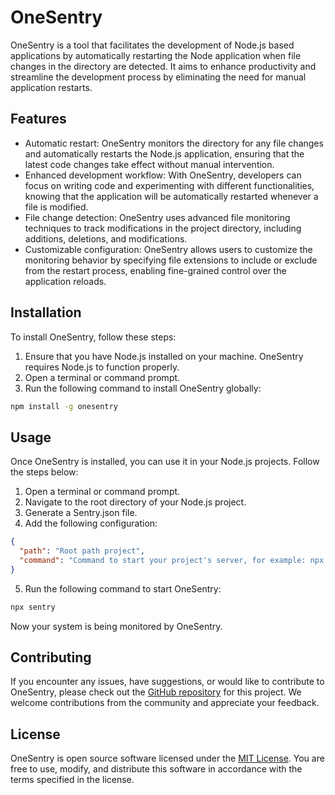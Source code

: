 # OneSentry

OneSentry is a tool that facilitates the development of Node.js based applications by automatically restarting the Node application when file changes in the directory are detected. It aims to enhance productivity and streamline the development process by eliminating the need for manual application restarts.

## Features

- Automatic restart: OneSentry monitors the directory for any file changes and automatically restarts the Node.js application, ensuring that the latest code changes take effect without manual intervention.
- Enhanced development workflow: With OneSentry, developers can focus on writing code and experimenting with different functionalities, knowing that the application will be automatically restarted whenever a file is modified.
- File change detection: OneSentry uses advanced file monitoring techniques to track modifications in the project directory, including additions, deletions, and modifications.
- Customizable configuration: OneSentry allows users to customize the monitoring behavior by specifying file extensions to include or exclude from the restart process, enabling fine-grained control over the application reloads.

## Installation

To install OneSentry, follow these steps:

1. Ensure that you have Node.js installed on your machine. OneSentry requires Node.js to function properly.
2. Open a terminal or command prompt.
3. Run the following command to install OneSentry globally:

```bash
npm install -g onesentry
```

## Usage

Once OneSentry is installed, you can use it in your Node.js projects. Follow the steps below:

1. Open a terminal or command prompt.
2. Navigate to the root directory of your Node.js project.
3. Generate a Sentry.json file.
4. Add the following configuration:

```json
{
  "path": "Root path project",
  "command": "Command to start your project's server, for example: npx ts-node -r tsconfig-paths/register src/server.ts"
}
```

5. Run the following command to start OneSentry:

```bash
npx sentry
```

Now your system is being monitored by OneSentry.

## Contributing

If you encounter any issues, have suggestions, or would like to contribute to OneSentry, please check out the [GitHub repository](https://github.com/wicaromendes/one-sentry) for this project. We welcome contributions from the community and appreciate your feedback.

## License

OneSentry is open source software licensed under the [MIT License](https://opensource.org/licenses/MIT). You are free to use, modify, and distribute this software in accordance with the terms specified in the license.